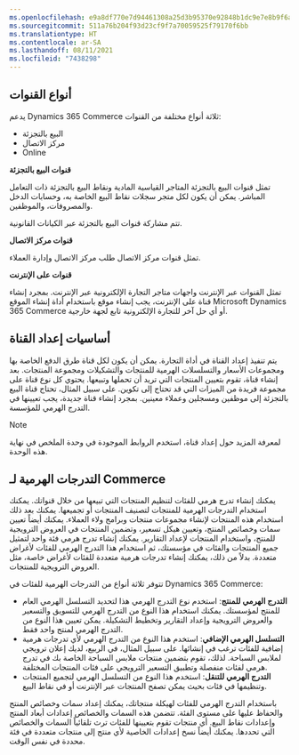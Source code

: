 ```yaml
---
ms.openlocfilehash: e9a8df770e7d94461308a25d3b95370e92848b1dc9e7e8b9f6a758ebf51b3700
ms.sourcegitcommit: 511a76b204f93d23cf9f7a70059525f79170f6bb
ms.translationtype: HT
ms.contentlocale: ar-SA
ms.lasthandoff: 08/11/2021
ms.locfileid: "7438298"
---
```

## <a name="channel-types"></a>أنواع القنوات

يدعم Dynamics 365 Commerce ثلاثة أنواع مختلفة من القنوات:

 -  البيع بالتجزئة
 -  مركز الاتصال
 -  Online

**قنوات البيع بالتجزئة**

تمثل قنوات البيع بالتجزئة المتاجر القياسية المادية ونقاط البيع بالتجزئة ذات التعامل المباشر. يمكن أن يكون لكل متجر سجلات نقاط البيع الخاصة به، وحسابات الدخل والمصروفات، والموظفين.

تتم مشاركة قنوات البيع بالتجزئة عبر الكيانات القانونية.

**قنوات مركز الاتصال**

تمثل قنوات مركز الاتصال طلب مركز الاتصال وإدارة العملاء.

**قنوات على الإنترنت**

تمثل القنوات عبر الإنترنت واجهات متاجر التجارة الإلكترونية عبر الإنترنت. بمجرد إنشاء قناة على الإنترنت، يجب إنشاء موقع باستخدام أداة إنشاء الموقع Microsoft Dynamics 365 Commerce أو أي حل آخر للتجارة الإلكترونية تابع لجهة خارجية.

## <a name="channel-setup-basics"></a>أساسيات إعداد القناة

يتم تنفيذ إعداد القناة في أداة التجارة. يمكن أن يكون لكل قناة طرق الدفع الخاصة بها ومجموعات الأسعار والتسلسلات الهرمية للمنتجات والتشكيلات ومجموعة المنتجات. بعد إنشاء قناة، تقوم بتعيين المنتجات التي تريد أن تحملها وتبيعها. يحتوي كل نوع قناة على مجموعة فريدة من الميزات التي قد تحتاج إلى تكوين. على سبيل المثال، تحتاج قناة البيع بالتجزئة إلى موظفين ومسجلين وعملاء معينين. بمجرد إنشاء قناة جديدة، يجب تعيينها في التدرج الهرمي للمؤسسة.

> [!NOTE]
> لمعرفة المزيد حول إعداد قناة، استخدم الروابط الموجودة في وحدة الملخص في نهاية هذه الوحدة.

## <a name="commerce-hierarchies"></a>التدرجات الهرمية لـ Commerce

يمكنك إنشاء تدرج هرمي للفئات لتنظيم المنتجات التي تبيعها من خلال قنواتك. يمكنك استخدام التدرجات الهرمية للمنتجات لتصنيف المنتجات أو تجميعها. يمكنك بعد ذلك استخدام هذه المنتجات لإنشاء مجموعات منتجات وبرامج ولاء العملاء. يمكنك أيضاً تعيين سمات وخصائص المنتج، وتعيين هيكل تسعير، وتضمين المنتجات في العروض الترويجية للمنتج، واستخدام المنتجات لإعداد التقارير. يمكنك إنشاء تدرج هرمي فئة واحد لتمثيل جميع المنتجات والفئات في مؤسستك، ثم استخدام هذا التدرج الهرمي للفئات لأغراض متعددة. بدلاً من ذلك، يمكنك إنشاء تدرجات هرمية متعددة للفئات لأغراض خاصة، مثل العروض الترويجية للمنتجات.

تتوفر ثلاثة أنواع من التدرجات الهرمية للفئات في Dynamics 365 Commerce:

 -  **التدرج الهرمي للمنتج**: استخدم نوع التدرج الهرمي هذا لتحديد التسلسل الهرمي العام للمنتج لمؤسستك. يمكنك استخدام هذا النوع من التدرج الهرمي للتسويق والتسعير والعروض الترويجية وإعداد التقارير وتخطيط التشكيلة. يمكن تعيين هذا النوع من التدرج الهرمي لمنتج واحد فقط.
 -  **التسلسل الهرمي الإضافي**: استخدم هذا النوع من التدرج الهرمي لأي تدرجات هرمية إضافية للفئات ترغب في إنشائها. على سبيل المثال، في الربيع، لديك إعلان ترويجي لملابس السباحة. لذلك، تقوم بتضمين منتجات ملابس السباحة الخاصة بك في تدرج هرمي لفئات منفصلة وتطبيق التسعير الترويجي على فئات المنتجات المختلفة.
 -  **التدرج الهرمي للتنقل**: استخدم هذا النوع من التسلسل الهرمي لتجميع المنتجات وتنظيمها في فئات بحيث يمكن تصفح المنتجات عبر الإنترنت أو في نقاط البيع.

باستخدام التدرج الهرمي للفئات لهيكلة منتجاتك، يمكنك إعداد سمات وخصائص المنتج والحفاظ عليها على مستوى الفئة. تتضمن هذه السمات والخصائص إعدادات أبعاد المنتج وإعدادات نقاط البيع. أي منتجات تقوم بتعيينها للفئات ترث تلقائياً السمات والخصائص التي تحددها. يمكنك أيضاً نسخ إعدادات الخاصية لأي منتج إلى منتجات متعددة في فئة محددة في نفس الوقت.
